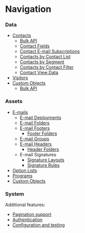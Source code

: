 Navigation
==========

### Data
* [Contacts](contacts.md)
  * [Bulk API](contacts/bulk.md)
  * [Contact Fields](contacts/fields.md)
  * [Contact E-mail Subscriptions](contacts/subscriptions.md)
  * [Contacts by Contact List](contacts/list.md)
  * [Contacts by Segment](contacts/segment.md)
  * [Contacts by Contact Filter](contacts/filters.md)
  * [Contact View Data](contacts/views.md)
* [Visitors](visitors.md)
* [Custom Objects](customObjects/data.md)
  * [Bulk API](customObjects/bulk.md)

### Assets
* [E-mails](emails.md)
  * [E-mail Deployments](emails/deployments.md)
  * [E-mail Folders](emails/folders.md)
  * [E-mail Footers](emails/footers.md)
    * [Footer Folders](emails/footers/folders.md)
  * [E-mail Groups](emails/groups.md)
  * [E-mail Headers](emails/headers.md)
    * [Header Folders](emails/headers/folders.md)
  * E-mail Signatures
    * [Signature Layouts](emails/signatures/layouts.md)
    * [Signature Rules](emails/signatures/rules.md)
* [Option Lists](optionList.md)
* [Programs](program.md)
* [Custom Objects](custom-objects.md)

### System


Additional features:

* [Pagination support](result-pager.md)
* [Authentication](authentication.md)
* [Configuration and testing](configuration.md)
